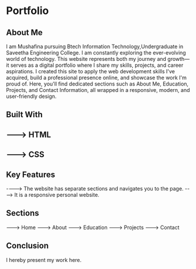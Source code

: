 # Portfolio
## About Me
I am Mushafina pursuing Btech Information Technology,Undergraduate in Saveetha Engineering College.
I am constantly exploring the ever-evolving world of technology. This website represents both my journey and growth—it serves as a digital portfolio where I share my skills, projects, and career aspirations.
I created this site to apply the web development skills I've acquired, build a professional presence online, and showcase the work I'm proud of. Here, you'll find dedicated sections such as About Me, Education, Projects, and Contact Information, all wrapped in a responsive, modern, and user-friendly design.

## Built With
## ---> HTML
## ---> CSS

## Key Features 
----> The website has separate sections and navigates you to the page.
----> It is a responsive personal website. 

## Sections 
---> Home
---> About 
---> Education
---> Projects
---> Contact

## Conclusion
I hereby present my work here.

